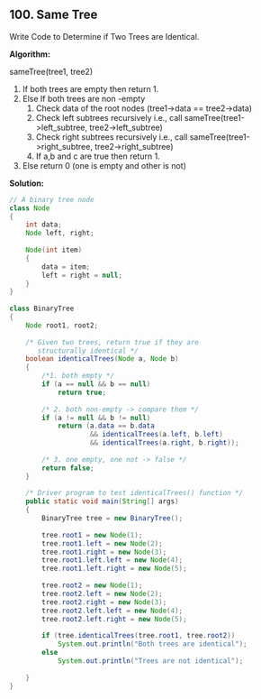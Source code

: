 ## 100. Same Tree

Write Code to Determine if Two Trees are Identical.

**Algorithm:**

sameTree(tree1, tree2)

1. If both trees are empty then return 1.
2. Else If both trees are non -empty
    1. Check data of the root nodes (tree1->data ==  tree2->data)
    2. Check left subtrees recursively  i.e., call sameTree(tree1->left_subtree, tree2->left_subtree)
    3. Check right subtrees recursively  i.e., call sameTree(tree1->right_subtree, tree2->right_subtree)
    4. If a,b and c are true then return 1.
3. Else return 0 (one is empty and other is not)

**Solution:**

```java
// A binary tree node
class Node
{
    int data;
    Node left, right;
  
    Node(int item)
    {
        data = item;
        left = right = null;
    }
}
  
class BinaryTree
{
    Node root1, root2;
  
    /* Given two trees, return true if they are
       structurally identical */
    boolean identicalTrees(Node a, Node b)
    {
        /*1. both empty */
        if (a == null && b == null)
            return true;
             
        /* 2. both non-empty -> compare them */
        if (a != null && b != null)
            return (a.data == b.data
                    && identicalTrees(a.left, b.left)
                    && identicalTrees(a.right, b.right));
  
        /* 3. one empty, one not -> false */
        return false;
    }
  
    /* Driver program to test identicalTrees() function */
    public static void main(String[] args)
    {
        BinaryTree tree = new BinaryTree();
  
        tree.root1 = new Node(1);
        tree.root1.left = new Node(2);
        tree.root1.right = new Node(3);
        tree.root1.left.left = new Node(4);
        tree.root1.left.right = new Node(5);
  
        tree.root2 = new Node(1);
        tree.root2.left = new Node(2);
        tree.root2.right = new Node(3);
        tree.root2.left.left = new Node(4);
        tree.root2.left.right = new Node(5);
  
        if (tree.identicalTrees(tree.root1, tree.root2))
            System.out.println("Both trees are identical");
        else
            System.out.println("Trees are not identical");
  
    }
}
```